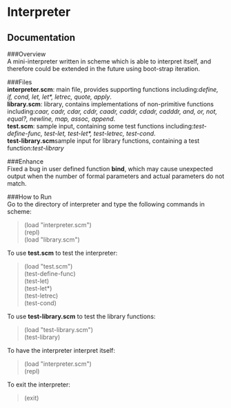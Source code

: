 Interpreter
===========

Documentation
-------------

###Overview<br/>
A mini-interpreter written in scheme which is able to interpret itself, and therefore could be extended in the future using boot-strap iteration.

###Files<br/>
<b>interpreter.scm</b>: main file, provides supporting functions including:<i>define, if, cond, let, let*, letrec, quote, apply</i>.<br/>
<b>library.scm</b>: library, contains implementations of non-primitive functions including:<i>caar, cadr, cdar, cddr, caadr, caddr, cdadr, cadddr, and, or, not, equal?, newline, map, assoc, append</i>.<br/>
<b>test.scm</b>: sample input, containing some test functions including:<i>test-define-func, test-let, test-let*, test-letrec, test-cond</i>.<br/>
<b>test-library.scm</b>sample input for library functions, containing a test function:<i>test-library</i></br>

###Enhance<br/>
Fixed a bug in user defined function <b>bind</b>, which may cause unexpected output when the number of formal parameters and actual parameters do not match.<br/>

###How to Run<br/>
Go to the directory of interpreter and type the following commands in scheme:
>	(load "interpreter.scm")<br/>
	(repl)<br/>
	(load "library.scm")<br/>

To use <b>test.scm</b> to test the interpreter:
>	(load "test.scm")<br/>
	(test-define-func)<br/>
	(test-let)<br/>
	(test-let*)<br/>
	(test-letrec)<br/>
	(test-cond)<br/>

To use <b>test-library.scm</b> to test the library functions:
>	(load "test-library.scm")<br/>
	(test-library)<br/>

To have the interpreter interpret itself:
>	(load "interpreter.scm")<br/>
	(repl)<br/>

To exit the interpreter:
>	(exit)<br/>
